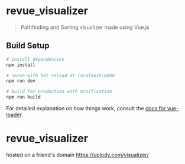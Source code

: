 # revue_visualizer

> Pathfinding and Sorting visualizer made using Vue.js

## Build Setup

``` bash
# install dependencies
npm install

# serve with hot reload at localhost:8080
npm run dev

# build for production with minification
npm run build
```

For detailed explanation on how things work, consult the [docs for vue-loader](http://vuejs.github.io/vue-loader).
# revue_visualizer

hosted on a friend's domain https://uplody.com/visualizer/
